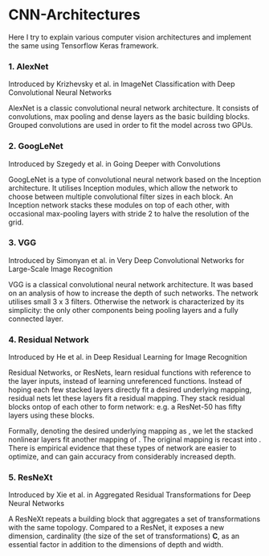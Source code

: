 # CNN-Architectures

Here I try to explain various computer vision architectures and implement the same using Tensorflow Keras framework.

### 1. AlexNet
Introduced by Krizhevsky et al. in ImageNet Classification with Deep Convolutional Neural Networks
 
AlexNet is a classic convolutional neural network architecture. It consists of convolutions, max pooling and dense layers as the basic building blocks. Grouped convolutions are used in order to fit the model across two GPUs.

### 2. GoogLeNet
Introduced by Szegedy et al. in Going Deeper with Convolutions
 
GoogLeNet is a type of convolutional neural network based on the Inception architecture. It utilises Inception modules, which allow the network to choose between multiple convolutional filter sizes in each block. An Inception network stacks these modules on top of each other, with occasional max-pooling layers with stride 2 to halve the resolution of the grid.

### 3. VGG
Introduced by Simonyan et al. in Very Deep Convolutional Networks for Large-Scale Image Recognition

VGG is a classical convolutional neural network architecture. It was based on an analysis of how to increase the depth of such networks. The network utilises small 3 x 3 filters. Otherwise the network is characterized by its simplicity: the only other components being pooling layers and a fully connected layer.

### 4. Residual Network
Introduced by He et al. in Deep Residual Learning for Image Recognition
 
Residual Networks, or ResNets, learn residual functions with reference to the layer inputs, instead of learning unreferenced functions. Instead of hoping each few stacked layers directly fit a desired underlying mapping, residual nets let these layers fit a residual mapping. They stack residual blocks ontop of each other to form network: e.g. a ResNet-50 has fifty layers using these blocks.

Formally, denoting the desired underlying mapping as , we let the stacked nonlinear layers fit another mapping of . The original mapping is recast into .
There is empirical evidence that these types of network are easier to optimize, and can gain accuracy from considerably increased depth.

### 5. ResNeXt
Introduced by Xie et al. in Aggregated Residual Transformations for Deep Neural Networks
 
A ResNeXt repeats a building block that aggregates a set of transformations with the same topology. Compared to a ResNet, it exposes a new dimension, cardinality (the size of the set of transformations) **C**, as an essential factor in addition to the dimensions of depth and width.
